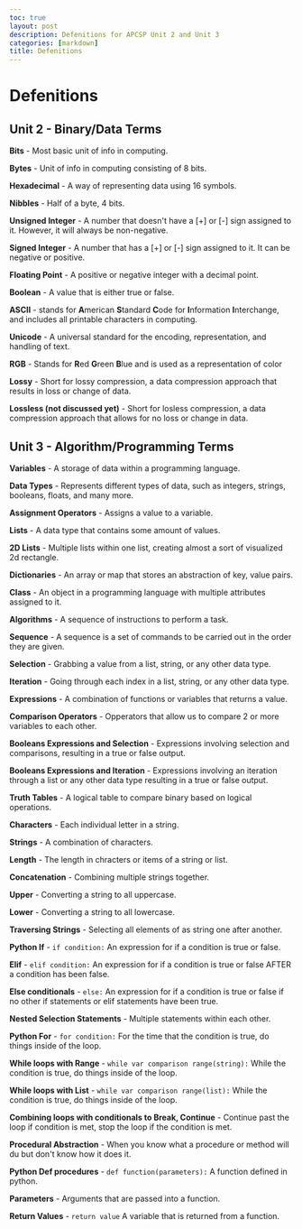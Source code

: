 ```yaml
---
toc: true
layout: post
description: Defenitions for APCSP Unit 2 and Unit 3
categories: [markdown]
title: Defenitions
---
```


# Defenitions
## Unit 2 - Binary/Data Terms
**Bits** - Most basic unit of info in computing.

**Bytes** - Unit of info in computing consisting of 8 bits.

**Hexadecimal** - A way of representing data using 16 symbols.

**Nibbles** - Half of a byte, 4 bits.

**Unsigned Integer** - A number that doesn't have a [+] or [-] sign assigned to it. However, it will always be non-negative.

**Signed Integer** - A number that has a [+] or [-] sign assigned to it. It can be negative or positive.

**Floating Point** - A positive or negative integer with a decimal point.

**Boolean** - A value that is either true or false.

**ASCII** - stands for **A**merican **S**tandard **C**ode for **I**nformation **I**nterchange, and includes all printable characters in computing.

**Unicode** - A universal standard for the encoding, representation, and handling of text.

**RGB** - Stands for **R**ed **G**reen **B**lue and is used as a representation of color

**Lossy** - Short for lossy compression, a data compression approach that results in loss or change of data.

**Lossless (not discussed yet)** - Short for losless compression, a data compression approach that allows for no loss or change in data.


## Unit 3 - Algorithm/Programming Terms
**Variables** - A storage of data within a programming language.

**Data Types** - Represents different types of data, such as integers, strings, booleans, floats, and many more.

**Assignment Operators** - Assigns a value to a variable.

**Lists** - A data type that contains some amount of values.

**2D Lists** - Multiple lists within one list, creating almost a sort of visualized 2d rectangle.

**Dictionaries** - An array or map that stores an abstraction of key, value pairs.

**Class** - An object in a programming language with multiple attributes assigned to it.

**Algorithms** - A sequence of instructions to perform a task.

**Sequence** - A sequence is a set of commands to be carried out in the order they are given.

**Selection** - Grabbing a value from a list, string, or any other data type.

**Iteration** - Going through each index in a list, string, or any other data type.

**Expressions** - A combination of functions or variables that returns a value.

**Comparison Operators** - Opperators that allow us to compare 2 or more variables to each other.

**Booleans Expressions and Selection** - Expressions involving selection and comparisons, resulting in a true or false output.

**Booleans Expressions and Iteration** - Expressions involving an iteration through a list or any other data type resulting in a true or false output.

**Truth Tables** - A logical table to compare binary based on logical operations.

**Characters** - Each individual letter in a string.

**Strings** - A combination of characters.

**Length** - The length in chracters or items of a string or list.

**Concatenation** - Combining multiple strings together.

**Upper** - Converting a string to all uppercase.

**Lower** - Converting a string to all lowercase.

**Traversing Strings** - Selecting all elements of as string one after another.

**Python If** - `if condition:` An expression for if a condition is true or false.

**Elif** - `elif condition:` An expression for if a condition is true or false AFTER a condition has been false.

**Else conditionals** - `else:` An expression for if a condition is true or false if no other if statements or elif statements have been true.

**Nested Selection Statements** - Multiple statements within each other.

**Python For** - `for condition:` For the time that the condition is true, do things inside of the loop.

**While loops with Range** - `while var comparison range(string):` While the condition is true, do things inside of the loop.

**While loops with List** - `while var comparison range(list):` While the condition is true, do things inside of the loop.

**Combining loops with conditionals to Break, Continue** - Continue past the loop if condition is met, stop the loop if the condition is met.

**Procedural Abstraction** - When you know what a procedure or method will du but don't know how it does it.

**Python Def procedures** - `def function(parameters):` A function defined in python.

**Parameters** - Arguments that are passed into a function.

**Return Values** - `return value` A variable that is returned from a function.
